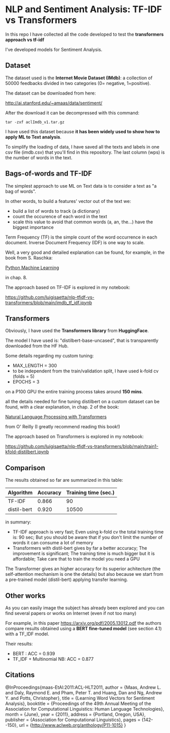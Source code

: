 # NLP and Sentiment Analysis: TF-IDF vs Transformers
In this repo I have collected all the code developed to test the **transformers approach vs tf-idf**

I've developed models for Sentiment Analysis. 

## Dataset
The dataset used is the **Internet Movie Dataset (IMdb)**:
a collection of 50000 feedbacks divided in two categories (0= negative, 1=positive).

The dataset can be downloaded from here: 

http://ai.stanford.edu/~amaas/data/sentiment/

After the download it can be decompressed with this command:

```
tar -zxf aclImdb_v1.tar.gz
```

I have used this dataset because **it has been widely used to show how to apply ML to Text analysis**.

To simplify the loading of data, I have saved all the texts and labels in one csv file (imdb.csv) that you'll find in this repository.
The last column (wps) is the number of words in the text.

## Bags-of-words and TF-IDF
The simplest approach to use ML on Text data is to consider a text as "a bag of words".

In other words, to build a features' vector out of the text we:
* build a list of words to track (a dictionary)
* count the occurence of each word in the text
* scale this value to avoid that common words (a, an, the...) have the biggest importance

Term Frequency (TF) is the simple count of the word occurrence in each document. Inverse Document Frequency (IDF) is one way to scale.

Well, a very good and detailed explanation can be found, for example, in the book from S. Raschka:

[Python Machine Learning](https://www.amazon.it/Python-Machine-Learning-scikit-learn-TensorFlow/dp/1789955750/ref=sr_1_1?__mk_it_IT=%C3%85M%C3%85%C5%BD%C3%95%C3%91&crid=1VB5VPMTQ9D5&keywords=Python+Machine+Learning&qid=1651399178&sprefix=python+machine+learning%2Caps%2C87&sr=8-1)

in chap. 8.

The approach based on TF-IDF is explored in my notebook:

https://github.com/luigisaetta/nlp-tfidf-vs-transformers/blob/main/imdb_tf_idf.ipynb

## Transformers
Obviously, I have used the **Transformers library** from **HuggingFace**.

The model I have used is: "distilbert-base-uncased", that is transparently downloaded from the HF Hub.

Some details regarding my custom tuning:
* MAX_LENGTH = 300
* to be independent from the train/validation split, I have used k-fold cv (folds = 5)
* EPOCHS = 3

on a P100 GPU the entire training process takes around **150 mins**.

all the details needed for fine tuning distilbert on a custom dataset can be found, with a clear explanation, in chap. 2 of the book:

[Natural Language Processing with Transformers](https://www.amazon.it/Natural-Language-Processing-Transformers-Applications/dp/1098103246/ref=tmm_pap_swatch_0?_encoding=UTF8&qid=1651396765&sr=8-2)

from O' Reilly (I greatly recommend reading this book!)

The approach based on Transformers is explored in my notebook:

https://github.com/luigisaetta/nlp-tfidf-vs-transformers/blob/main/train1-kfold-distilbert.ipynb

## Comparison

The results obtained so far are summarized in this table:

| Algorithm     | Accuracy    | Training time (sec.) |
| ------------- |-------------| ---------------------|
| TF-IDF        | 0.866 | 90                         |
| distil-bert   | 0.920 | 10500                      |

in summary:
* TF-IDF approach is very fast; Even using k-fold cv the total training time is: 90 sec; But you should be aware that if you don't limit the number of words it can consume a lot of memory
* Transformers with distil-bert gives by far a better accuracy; The improvement is significant; The training time is much bigger but it is affordable; Take care that to train the model you need a GPU

The Transformer gives an higher accuracy for its superior achitecture (the self-attention mechanism is one the details) but also because we start from a pre-trained model (distil-bert) applying transfer learning.

## Other works
As you can easily image the subject has already been explored and you can find several papers or works on Internet (even if not too many)

For example, in this paper https://arxiv.org/pdf/2005.13012.pdf the authors compare results obtained using a **BERT fine-tuned model** (see section 4.1) with a TF_IDF model.

Their results:
* BERT : ACC = 0.939
* TF_IDF + Multinomial NB: ACC = 0.877

## Citations
@InProceedings{maas-EtAl:2011:ACL-HLT2011,
  author    = {Maas, Andrew L.  and  Daly, Raymond E.  and  Pham, Peter T.  and  Huang, Dan  and  Ng, Andrew Y.  and  Potts, Christopher},
  title     = {Learning Word Vectors for Sentiment Analysis},
  booktitle = {Proceedings of the 49th Annual Meeting of the Association for Computational Linguistics: Human Language Technologies},
  month     = {June},
  year      = {2011},
  address   = {Portland, Oregon, USA},
  publisher = {Association for Computational Linguistics},
  pages     = {142--150},
  url       = {http://www.aclweb.org/anthology/P11-1015}
}


